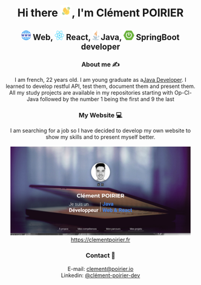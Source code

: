 <h1 align="center">Hi there <img src="https://github.com/ClementDv/ClementDv/blob/main/assets/hi.gif" width="30" height="30" />, I'm Clément POIRIER</h1>
<h2 align="center">
  <img src="https://github.com/ClementDv/ClementDv/blob/main/assets/weblogo.png" width="25" height="25" /> Web,
  <img src="https://github.com/ClementDv/ClementDv/blob/main/assets/reactlogo.png" width="25" height="25" /> React, 
  <img src="https://github.com/ClementDv/ClementDv/blob/main/assets/java%20logo.png" width="17" height="25" /> Java, 
  <img src="https://github.com/ClementDv/ClementDv/blob/main/assets/springbootlogo.png" width="28" height="25" /> SpringBoot 
  developer
</h2>

<h3 align="center">About me ✍</h3>

<p align="center">
I am french, 22 years old. I am young graduate as a<a href="https://openclassrooms.com/fr/paths/191-developpeur-dapplication-java" target="_blank">Java Developer</a>. I learned to develop restful API, test them, document them and present them. All my study projects are available in my repositories starting with Op-Cl-Java followed by the number 1 being the first and 9 the last
</p>

<h3 align="center">My Website 💻</h3>

<p align="center">
I am searching for a job so I have decided to develop my own website to show my skills and to present myself better.</br></br>
<a href="https://clementpoirier.fr" target="_blank"/>
<img src="https://github.com/ClementDv/ClementDv/blob/main/assets/headerwebsite.PNG" width="475.75"/>
</a>
</br>
<a href="https://clementpoirier.fr" target="_blank"/>https://clementpoirier.fr</a>
</p>

<h3 align="center">Contact 📓</h3>

<p align="center">
E-mail: <a href="mailto:clement@poirier.io">clement@poirier.io</a></br>
Linkedin: <a href="https://www.linkedin.com/in/clément-poirier-dev/">@clément-poirier-dev</a>
</p>

